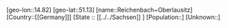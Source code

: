 ﻿---
location: [51.13,14.82]
type: City
tags:
- geo/City


SpocWebEntityId: 33685
isDeleted: false
confidential: public

---
[geo-lon::14.82]
[geo-lat::51.13]
[name::Reichenbach~Oberlausitz]
[Country::[[Germany]]]
[State :: [[../../Sachsen]] ]
[Population::]
[Unknown::]

